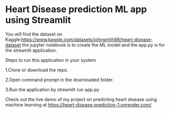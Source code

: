 # Heart Disease prediction ML app using Streamlit
You will find the dataset on Kaggle:https://www.kaggle.com/datasets/johnsmith88/heart-disease-dataset
the jupyter notebook is to create the ML model and the app.py is for the streamlit application.


Steps to run this application in your system

1.Clone or download the repo.

2.Open command prompt in the downloaded folder.

3.Run the application by streamlit run app.py 

Check out the live demo of my project on predicting heart disease using machine learning at https://heart-disease-prediction-1.onrender.com/
